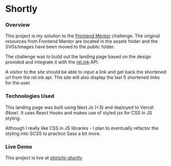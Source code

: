 # Shortly

### Overview

This project is my solution to the [Frontend Mentor](https://www.frontendmentor.io)  challenge. The original resources from Frontend Mentor are located in the assets folder and the SVGs/images have been moved to the public folder.

The challenge was to build out the landing page based on the design provided and integrate it with the [rel.ink](https://rel.ink) API.

A visitor to the site should be able to input a link and get back the shortened url from the rel.ink api. The site will also display the last 5 shortened links for the user.

### Technologies Used

This landing page was built using Next.Js (<3) and deployed to Vercel (Now). It uses React Hooks and makes use of styled jsx for CSS in JS styling.

Although I really like CSS in JS libraries - I plan to eventually refactor the styling into SCSS to practice Sass a bit more.


### Live Demo

This project is live at [ohirichi-shortly](https://ohirichi-shortly.now.sh/)
